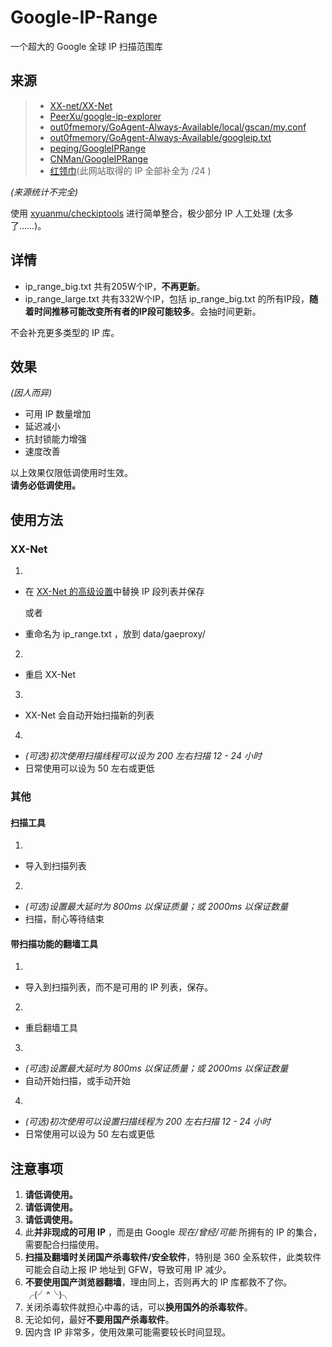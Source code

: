 # Google-IP-Range
一个超大的 Google 全球 IP 扫描范围库

## 来源 

>- [XX-net/XX-Net](https://github.com/XX-net/XX-Net/blob/master/code/default/gae_proxy/local/ip_range.txt)
>- [PeerXu/google-ip-explorer](https://github.com/PeerXu/google-ip-explorer/blob/master/input.txt)
>- [out0fmemory/GoAgent-Always-Available/local/gscan/my.conf](https://github.com/out0fmemory/GoAgent-Always-Available/blob/master/local/gscan/my.conf)
>- [out0fmemory/GoAgent-Always-Available/googleip.txt](https://github.com/out0fmemory/GoAgent-Always-Available/blob/master/googleip.txt)
>- [peqing/GoogleIPRange](https://github.com/peqing/GoogleIPRange/blob/master/googleip.txt)
>- [CNMan/GoogleIPRange](https://github.com/CNMan/GoogleIPRange/blob/master/nogoogleip.txt)
>- [红领巾](http://honglingjin.ga/)(此网站取得的 IP 全部补全为 /24 )


*(来源统计不完全)*

使用 [xyuanmu/checkiptools](https://github.com/xyuanmu/checkiptools/) 进行简单整合，极少部分 IP 人工处理 (太多了……)。 

## 详情
- ip_range_big.txt 共有205W个IP，**不再更新**。  
- ip_range_large.txt 共有332W个IP，包括 ip_range_big.txt 的所有IP段，**随着时间推移可能改变所有者的IP段可能较多**。会抽时间更新。    

不会补充更多类型的 IP 库。

## 效果
*(因人而异)*
- 可用 IP 数量增加
- 延迟减小
- 抗封锁能力增强
- 速度改善

以上效果仅限低调使用时生效。  
**请务必低调使用。**

## 使用方法
### XX-Net
1. 
  + 在 [XX-Net 的高级设置](http://127.0.0.1:8085/?module=gae_proxy&menu=advanced)中替换 IP 段列表并保存  

	或者

 + 重命名为 ip_range.txt ，放到 data/gaeproxy/ 
2. 
 + 重启  XX-Net 
3. 
 + XX-Net 会自动开始扫描新的列表 
4. 
 + *(可选)初次使用扫描线程可以设为 200 左右扫描 12 - 24 小时* 
 + 日常使用可以设为 50 左右或更低  

### 其他
#### 扫描工具
1. 
 - 导入到扫描列表 
2. 
 - *(可选)设置最大延时为 800ms 以保证质量；或 2000ms 以保证数量* 
 - 扫描，耐心等待结束 

#### 带扫描功能的翻墙工具
1. 
 - 导入到扫描列表，而不是可用的 IP 列表，保存。  
2. 
 - 重启翻墙工具  
3. 
 - *(可选)设置最大延时为 800ms 以保证质量；或 2000ms 以保证数量*  
 - 自动开始扫描，或手动开始  
4. 
 - *(可选)初次使用可以设置扫描线程为 200 左右扫描 12 - 24 小时*  
 - 日常使用可以设为 50 左右或更低  

## 注意事项
1. **请低调使用。**
2. **请低调使用。**
3. **请低调使用。**
4. 此**并非现成的可用 IP** ，而是由 Google *现在/曾经/可能* 所拥有的 IP 的集合，需要配合扫描使用。
5. **扫描及翻墙时关闭国产杀毒软件/安全软件**，特别是 360 全系软件，此类软件可能会自动上报 IP 地址到 GFW，导致可用 IP 减少。
6. **不要使用国产浏览器翻墙**，理由同上，否则再大的 IP 库都救不了你。╭(╯^╰)╮
7. 关闭杀毒软件就担心中毒的话，可以**换用国外的杀毒软件**。
8. 无论如何，最好**不要用国产杀毒软件**。
9. 因内含 IP 非常多，使用效果可能需要较长时间显现。
